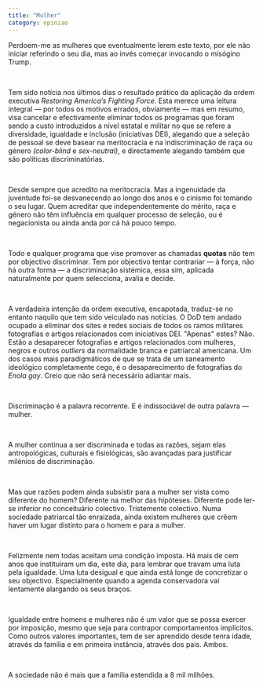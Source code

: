 ```yaml
---
title: "Mulher"
category: opiniao
---
```


Perdoem-me as mulheres que eventualmente lerem este texto, por ele não iniciar referindo o seu dia, mas ao invés começar invocando o misógino Trump.

<br/>

Tem sido notícia nos últimos dias o resultado prático da aplicação da ordem executiva _Restoring America’s Fighting Force._ Esta merece uma leitura integral &mdash; por todos os motivos errados, obviamente &mdash; mas em resumo, visa cancelar e efectivamente eliminar todos os programas que foram sendo a custo introduzidos a nível estatal e militar no que se refere a diversidade, igualdade e inclusão (iniciativas DEI), alegando que a seleção de pessoal se deve basear na meritocracia e na indiscriminação de raça ou género _(color-blind_ e _sex-neutral)_, e directamente alegando também que são políticas discriminatórias.

<br/>

Desde sempre que acredito na meritocracia. Mas a ingenuidade da juventude foi-se desvanecendo ao longo dos anos e o cinismo foi tomando o seu lugar. Quem acreditar que independentemente do mérito, raça e género não têm influência em qualquer processo de seleção, ou é negacionista ou ainda anda por cá há pouco tempo.

<br/>

Todo e qualquer programa que vise promover as chamadas **quotas** não tem por objectivo discriminar. Tem por objectivo tentar contrariar &mdash; à força, não há outra forma &mdash; a discriminação sistémica, essa sim, aplicada naturalmente por quem selecciona, avalia e decide.

<br/>

A verdadeira intenção da ordem executiva, encapotada, traduz-se no entanto naquilo que tem sido veiculado nas notícias. O DoD tem andado ocupado a eliminar dos sites e redes sociais de todos os ramos militares fotografias e artigos relacionados com iniciativas DEI. "Apenas" estes? Não. Estão a desaparecer fotografias e artigos relacionados com mulheres, negros e outros _outliers_ da normalidade branca e patriarcal americana. Um dos casos mais paradigmáticos de que se trata de um saneamento ideológico completamente cego, é o desaparecimento de fotografias do _Enola gay_. Creio que não será necessário adiantar mais.

<br/>

Discriminação é a palavra recorrente. E é indissociável de outra palavra &mdash; mulher.

<br/>

A mulher continua a ser discriminada e todas as razões, sejam elas antropológicas, culturais e fisiológicas, são avançadas para justificar milénios de discriminação.

<br/>

Mas que razões podem ainda subsistir para a mulher ser vista como diferente do homem? Diferente na melhor das hipóteses. Diferente pode ler-se inferior no conceituário colectivo. Tristemente colectivo.
Numa sociedade patriarcal tão enraizada, ainda existem mulheres que crêem haver um lugar distinto para o homem e para a mulher.

<br/>

Felizmente nem todas aceitam uma condição imposta. Há mais de cem anos que instituíram um dia, este dia, para lembrar que travam uma luta pela igualdade. Uma luta desigual e que ainda está longe de concretizar o seu objectivo. Especialmente quando a agenda conservadora vai lentamente alargando os seus braços.

<br/>

Igualdade entre homens e mulheres não é um valor que se possa exercer por imposição, mesmo que seja para contrapor comportamentos implícitos.
Como outros valores importantes, tem de ser aprendido desde tenra idade, através da família e em primeira instância, através dos pais. Ambos.

<br/>

A sociedade não é mais que a família estendida a 8 mil milhões.